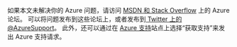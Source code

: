 如果本文未解决你的 Azure 问题，请访问 [MSDN 和 Stack Overflow](https://azure.microsoft.com/support/forums/) 上的 Azure 论坛。 可以将问题发布到这些论坛上，或者发布到[ Twitter 上的 @AzureSupport](https://twitter.com/AzureSupport)。 此外，还可以通过在 [Azure 支持](https://azure.microsoft.com/support/options/)站点上选择“获取支持”来发出 Azure 支持请求。



<!--HONumber=Nov16_HO3-->


